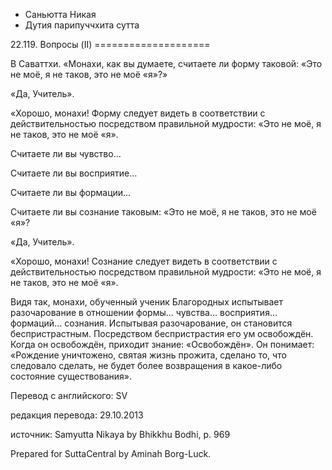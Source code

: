 









* Саньютта Никая
* Дутия парипуччхита сутта


22\.119\. Вопросы \(II\)
\=\=\=\=\=\=\=\=\=\=\=\=\=\=\=\=\=\=\=\=



В Саваттхи\. «Монахи, как вы думаете, считаете ли форму таковой: «Это не моё, я не таков, это не моё «я»?»


«Да, Учитель»\.


«Хорошо, монахи\! Форму следует видеть в соответствии с действительностью посредством правильной мудрости: «Это не моё, я не таков, это не моё «я»\.


Считаете ли вы чувство…


Считаете ли вы восприятие…


Считаете ли вы формации…


Считаете ли вы сознание таковым: «Это не моё, я не таков, это не моё «я»?


«Да, Учитель»\.


«Хорошо, монахи\! Сознание следует видеть в соответствии с действительностью посредством правильной мудрости: «Это не моё, я не таков, это не моё «я»\.


Видя так, монахи, обученный ученик Благородных испытывает разочарование в отношении формы… чувства… восприятия… формаций… сознания\. Испытывая разочарование, он становится беспристрастным\. Посредством беспристрастия его ум освобождён\. Когда он освобождён, приходит знание: «Освобождён»\. Он понимает: «Рождение уничтожено, святая жизнь прожита, сделано то, что следовало сделать, не будет более возвращения в какое\-либо состояние существования»\.



Перевод с английского: SV


редакция перевода: 29\.10\.2013


источник: Samyutta Nikaya by Bhikkhu Bodhi, p\. 969


Prepared for SuttaCentral by Aminah Borg\-Luck\.






